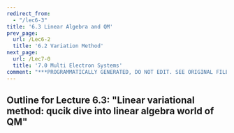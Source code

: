 ```yaml
---
redirect_from:
  - "/lec6-3"
title: '6.3 Linear Algebra and QM'
prev_page:
  url: /Lec6-2
  title: '6.2 Variation Method'
next_page:
  url: /Lec7-0
  title: '7.0 Multi Electron Systems'
comment: "***PROGRAMMATICALLY GENERATED, DO NOT EDIT. SEE ORIGINAL FILES IN /content***"
---
```

## Outline for Lecture 6.3:  "Linear variational method: qucik dive into linear algebra world of QM"



